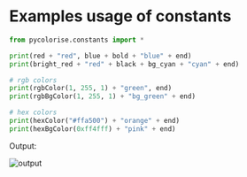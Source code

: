 # Examples usage of constants

```python
from pycolorise.constants import *

print(red + "red", blue + bold + "blue" + end)
print(bright_red + "red" + black + bg_cyan + "cyan" + end)

# rgb colors
print(rgbColor(1, 255, 1) + "green", end)
print(rgbBgColor(1, 255, 1) + "bg_green" + end)

# hex colors
print(hexColor("#ffa500") + "orange" + end)
print(hexBgColor(0xff4fff) + "pink" + end)
```

Output:

![output](/pycolorise/images/constants.png)

